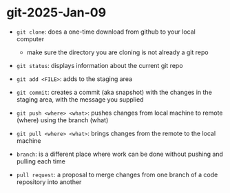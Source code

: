 
# git-2025-Jan-09

- `git clone`: does a one-time download from github to your local computer
    - make sure the directory you are cloning is not already a git repo

- `git status`: displays information about the current git repo

- `git add <FILE>`: adds <FILE> to the staging area

- `git commit`: creates a commit (aka snapshot) with the changes in the staging area, with the message you supplied

- `git push <where> <what>`: pushes changes from local machine to remote (where) using the branch (what)
- `git pull <where> <what>`: brings changes from the remote to the local machine

- `branch`: is a different place where work can be done without pushing and pulling each time
- `pull request`: a proposal to merge changes from one branch of a code repository into another